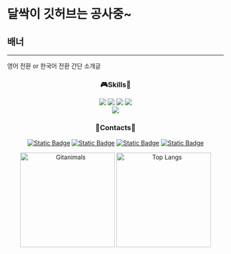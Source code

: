 # 달싹이 깃허브는 공사중~
## 배너
---
영어 전환 or 한국어 전환
간단 소개글

<h3 align="center">🎮Skills👾</h3>
<div align='center'>
  <img src="https://img.shields.io/badge/C-A8B9CC?style=plastic&logo=C&logoColor=ffffff"/>
  <img src="https://img.shields.io/badge/C%2B%2B-00599C?style=plastic&logo=C%2B%2B&logoColor=ffffff"/>
  <img src="https://img.shields.io/badge/C%23-black?style=plastic"/>
  <img src="https://img.shields.io/badge/Python-3776AB?style=plastic&logo=Python&logoColor=ffffff"/><br>
  <img src="https://img.shields.io/badge/Unity-black?style=plastic&logo=Unity&logoColor=ffffff"/>
</div>

<h3 align="center">💌Contacts💬</h3>
<div align='center'>
  
[![Static Badge](https://img.shields.io/badge/YouTube-FF0000?style=plastic&logo=YouTube&logoColor=ffffff)](https://www.youtube.com/@dalssak)
[![Static Badge](https://img.shields.io/badge/Blog-03C75A?style=plastic&logo=Naver&logoColor=ffffff)](https://blog.naver.com/dalssagi)
[![Static Badge](https://img.shields.io/badge/Tistory-000000?style=plastic&logo=Tistory&logoColor=ffffff)](https://jisung-rithm.tistory.com/)
[![Static Badge](https://img.shields.io/badge/Discord-5865F2?style=plastic&logo=Discord&logoColor=ffffff)](https://www.discord.com/users/500275466087694338)
</div>

<p align="center">
  <img height="220" src="https://render.gitanimals.org/farms/j1sung" alt="Gitanimals"/>
  <img height="220" src="https://github-readme-stats.vercel.app/api/top-langs/?username=j1sung&layout=compact" alt="Top Langs"/>
</p>

